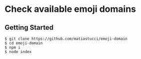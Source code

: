 # Check available emoji domains

## Getting Started
```
$ git clone https://github.com/matiastucci/emoji-domain
$ cd emoji-domain
$ npm i
$ node index
```
